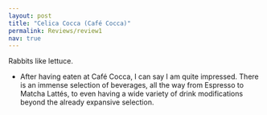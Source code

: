 ```yaml
---
layout: post
title: "Celica Cocca (Café Cocca)"
permalink: Reviews/review1
nav: true
---
```


Rabbits like lettuce.

- After having eaten at Café Cocca, I can say I am quite impressed. There is an immense selection of beverages, all the way from Espresso to Matcha Lattés, to even having a wide variety of drink modifications beyond the already expansive selection. 

